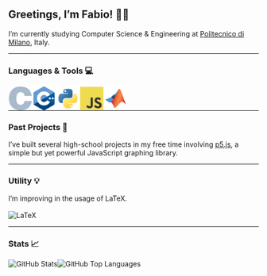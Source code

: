 ## Greetings, I’m Fabio! 👋🏻

I’m currently studying Computer Science & Engineering at [Politecnico di Milano][polimi], Italy.

---

### Languages & Tools 💻
<img align = "left" alt = "C" width = "48px" src = "https://raw.githubusercontent.com/devicons/devicon/2809b567852a4648062a2d3e7c1c531367458c0b/icons/c/c-original.svg">
<img align = "left" alt = "C++" width = "48px" src = "https://raw.githubusercontent.com/devicons/devicon/2809b567852a4648062a2d3e7c1c531367458c0b/icons/cplusplus/cplusplus-original.svg">
<img align = "left" alt = "Python" width = "48px" src = "https://raw.githubusercontent.com/devicons/devicon/2809b567852a4648062a2d3e7c1c531367458c0b/icons/python/python-original.svg">
<img align = "left" alt = "JavaScript" width = "48px" src = "https://raw.githubusercontent.com/devicons/devicon/2809b567852a4648062a2d3e7c1c531367458c0b/icons/javascript/javascript-original.svg">
<img align = "left" alt = "MATLAB" width = "48px" src = "https://raw.githubusercontent.com/devicons/devicon/2809b567852a4648062a2d3e7c1c531367458c0b/icons/matlab/matlab-original.svg">

<br /><br />

---

### Past Projects 💾
I’ve built several high-school projects in my free time involving [p5.js][p5graphics], a simple but yet powerful JavaScript graphing library.<br />
<!--
<img alt = "p5.js" width = "48px" src = "https://hello.p5js.org/assets/p5-sq-reverse.svg">
-->

---

### Utility 💡
I’m improving in the usage of LaTeX.<br /><br />
<img alt = "LaTeX" width = "158px" src = "https://upload.wikimedia.org/wikipedia/commons/4/45/LaTeX_project_logo_bird.svg">

---

### Stats 📈
<img align = "left" alt = "GitHub Stats" src = "https://github-readme-stats.vercel.app/api?username=fabio-ciani-polimi&show_icons=true">
<img align = "left" alt = "GitHub Top Languages" src = "https://github-readme-stats.vercel.app/api/top-langs/?username=fabio-ciani-polimi">


[polimi]: https://www.polimi.it/
[p5graphics]: https://p5js.org/

<!--
**fabio-ciani-polimi/fabio-ciani-polimi** is a ✨ _special_ ✨ repository because its `README.md` (this file) appears on your GitHub profile.

Here are some ideas to get you started:

- 🔭 I’m currently working on ...
- 🌱 I’m currently learning ...
- 👯 I’m looking to collaborate on ...
- 🤔 I’m looking for help with ...
- 💬 Ask me about ...
- 📫 How to reach me: ...
- 😄 Pronouns: ...
- ⚡ Fun fact: ...
-->
